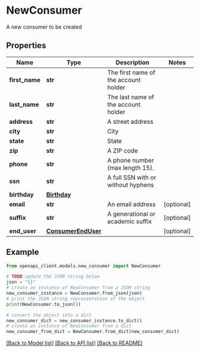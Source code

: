 # NewConsumer

A new consumer to be created

## Properties

Name | Type | Description | Notes
------------ | ------------- | ------------- | -------------
**first_name** | **str** | The first name of the account holder | 
**last_name** | **str** | The last name of the account holder | 
**address** | **str** | A street address | 
**city** | **str** | City | 
**state** | **str** | State | 
**zip** | **str** | A ZIP code | 
**phone** | **str** | A phone number (max length 15). | 
**ssn** | **str** | A full SSN with or without hyphens | 
**birthday** | [**Birthday**](Birthday.md) |  | 
**email** | **str** | An email address | [optional] 
**suffix** | **str** | A generational or academic suffix | [optional] 
**end_user** | [**ConsumerEndUser**](ConsumerEndUser.md) |  | [optional] 

## Example

```python
from openapi_client.models.new_consumer import NewConsumer

# TODO update the JSON string below
json = "{}"
# create an instance of NewConsumer from a JSON string
new_consumer_instance = NewConsumer.from_json(json)
# print the JSON string representation of the object
print(NewConsumer.to_json())

# convert the object into a dict
new_consumer_dict = new_consumer_instance.to_dict()
# create an instance of NewConsumer from a dict
new_consumer_from_dict = NewConsumer.from_dict(new_consumer_dict)
```
[[Back to Model list]](../README.md#documentation-for-models) [[Back to API list]](../README.md#documentation-for-api-endpoints) [[Back to README]](../README.md)


